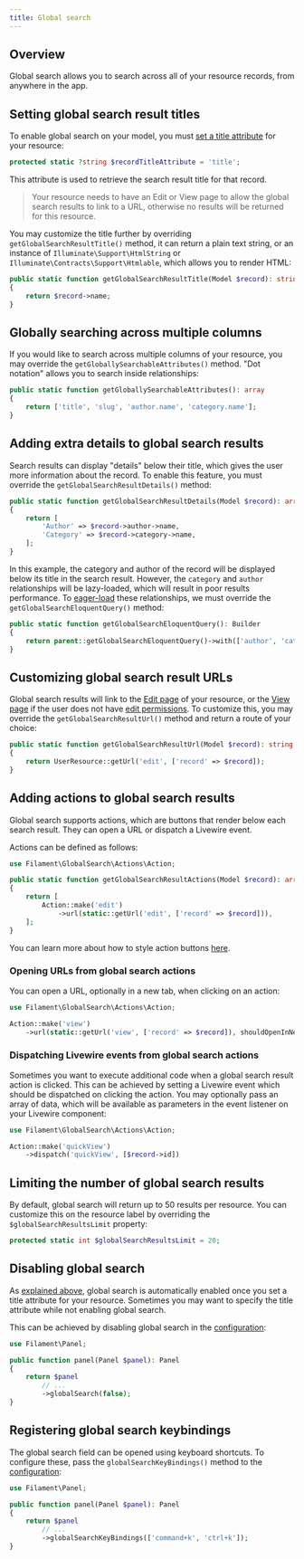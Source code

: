 ```yaml
---
title: Global search
---
```


## Overview

Global search allows you to search across all of your resource records, from anywhere in the app.

## Setting global search result titles

To enable global search on your model, you must [set a title attribute](getting-started#record-titles) for your resource:

```php
protected static ?string $recordTitleAttribute = 'title';
```

This attribute is used to retrieve the search result title for that record.

> Your resource needs to have an Edit or View page to allow the global search results to link to a URL, otherwise no results will be returned for this resource.

You may customize the title further by overriding `getGlobalSearchResultTitle()` method,
it can return a plain text string, or an instance of `Illuminate\Support\HtmlString` or `Illuminate\Contracts\Support\Htmlable`,
which allows you to render HTML:

```php
public static function getGlobalSearchResultTitle(Model $record): string | Htmlable
{
    return $record->name;
}
```

## Globally searching across multiple columns

If you would like to search across multiple columns of your resource, you may override the `getGloballySearchableAttributes()` method. "Dot notation" allows you to search inside relationships:

```php
public static function getGloballySearchableAttributes(): array
{
    return ['title', 'slug', 'author.name', 'category.name'];
}
```

## Adding extra details to global search results

Search results can display "details" below their title, which gives the user more information about the record. To enable this feature, you must override the `getGlobalSearchResultDetails()` method:

```php
public static function getGlobalSearchResultDetails(Model $record): array
{
    return [
        'Author' => $record->author->name,
        'Category' => $record->category->name,
    ];
}
```

In this example, the category and author of the record will be displayed below its title in the search result. However, the `category` and `author` relationships will be lazy-loaded, which will result in poor results performance. To [eager-load](https://laravel.com/docs/eloquent-relationships#eager-loading) these relationships, we must override the `getGlobalSearchEloquentQuery()` method:

```php
public static function getGlobalSearchEloquentQuery(): Builder
{
    return parent::getGlobalSearchEloquentQuery()->with(['author', 'category']);
}
```

## Customizing global search result URLs

Global search results will link to the [Edit page](editing-records) of your resource, or the [View page](viewing-page) if the user does not have [edit permissions](editing-records#authorization). To customize this, you may override the `getGlobalSearchResultUrl()` method and return a route of your choice:

```php
public static function getGlobalSearchResultUrl(Model $record): string
{
    return UserResource::getUrl('edit', ['record' => $record]);
}
```

## Adding actions to global search results

Global search supports actions, which are buttons that render below each search result. They can open a URL or dispatch a Livewire event. 

Actions can be defined as follows:

```php
use Filament\GlobalSearch\Actions\Action;

public static function getGlobalSearchResultActions(Model $record): array
{
    return [
        Action::make('edit')
            ->url(static::getUrl('edit', ['record' => $record])),
    ];
}
```

You can learn more about how to style action buttons [here](../../actions/trigger-button).

### Opening URLs from global search actions

You can open a URL, optionally in a new tab, when clicking on an action:

```php
use Filament\GlobalSearch\Actions\Action;

Action::make('view')
    ->url(static::getUrl('view', ['record' => $record]), shouldOpenInNewTab: true)
```

### Dispatching Livewire events from global search actions

Sometimes you want to execute additional code when a global search result action is clicked. This can be achieved by setting a Livewire event which should be dispatched on clicking the action. You may optionally pass an array of data, which will be available as parameters in the event listener on your Livewire component:

```php
use Filament\GlobalSearch\Actions\Action;

Action::make('quickView')
    ->dispatch('quickView', [$record->id])
```

## Limiting the number of global search results

By default, global search will return up to 50 results per resource. You can customize this on the resource label by overriding the `$globalSearchResultsLimit` property:

```php
protected static int $globalSearchResultsLimit = 20;
```

## Disabling global search

As [explained above](#title), global search is automatically enabled once you set a title attribute for your resource. Sometimes you may want to specify the title attribute while not enabling global search.

This can be achieved by disabling global search in the [configuration](configuration):

```php
use Filament\Panel;

public function panel(Panel $panel): Panel
{
    return $panel
        // ...
        ->globalSearch(false);
}
```

## Registering global search keybindings

The global search field can be opened using keyboard shortcuts. To configure these, pass the `globalSearchKeyBindings()` method to the [configuration](configuration):

```php
use Filament\Panel;

public function panel(Panel $panel): Panel
{
    return $panel
        // ...
        ->globalSearchKeyBindings(['command+k', 'ctrl+k']);
}
```
